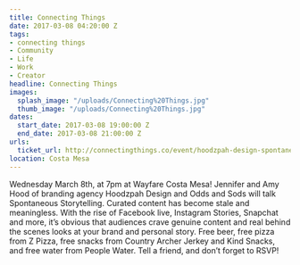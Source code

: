```yaml
---
title: Connecting Things
date: 2017-03-08 04:20:00 Z
tags:
- connecting things
- Community
- Life
- Work
- Creator
headline: Connecting Things
images:
  splash_image: "/uploads/Connecting%20Things.jpg"
  thumb_image: "/uploads/Connecting%20Things.jpg"
dates:
  start_date: 2017-03-08 19:00:00 Z
  end_date: 2017-03-08 21:00:00 Z
urls:
  ticket_url: http://connectingthings.co/event/hoodzpah-design-spontaneous-storytelling/
location: Costa Mesa
---
```


Wednesday March 8th, at 7pm at Wayfare Costa Mesa! Jennifer and Amy Hood of branding agency Hoodzpah Design and Odds and Sods will talk Spontaneous Storytelling. 
Curated content has become stale and meaningless. With the rise of Facebook live, Instagram Stories, Snapchat and more, it’s obvious that audiences crave genuine content and real behind the scenes looks at your brand and personal story. Free beer, free pizza from Z Pizza, free snacks from Country Archer Jerkey and Kind Snacks, and free water from People Water. Tell a friend, and don’t forget to RSVP!
